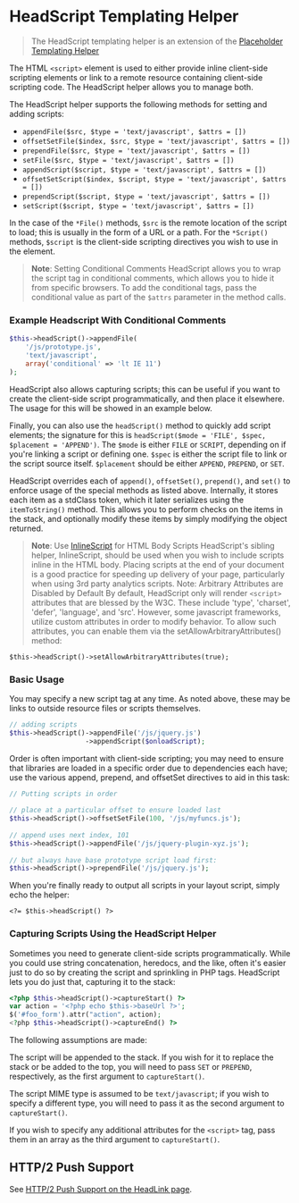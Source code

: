 # HeadScript Templating Helper

> The HeadScript templating helper is an extension of the [Placeholder Templating Helper](./00_Placeholder.md)

The HTML `<script>` element is used to either provide inline client-side scripting elements or link to a remote resource 
containing client-side scripting code. The HeadScript helper allows you to manage both.

The HeadScript helper supports the following methods for setting and adding scripts:

- `appendFile($src, $type = 'text/javascript', $attrs = [])`
- `offsetSetFile($index, $src, $type = 'text/javascript', $attrs = [])`
- `prependFile($src, $type = 'text/javascript', $attrs = [])`
- `setFile($src, $type = 'text/javascript', $attrs = [])`
- `appendScript($script, $type = 'text/javascript', $attrs = [])`
- `offsetSetScript($index, $script, $type = 'text/javascript', $attrs = [])`
- `prependScript($script, $type = 'text/javascript', $attrs = [])`
- `setScript($script, $type = 'text/javascript', $attrs = [])`

In the case of the `*File()` methods, `$src` is the remote location of the script to load; this is usually in the form 
of a URL or a path. For the `*Script()` methods, `$script` is the client-side scripting directives you wish to use in the 
element.

> **Note**: Setting Conditional Comments
HeadScript allows you to wrap the script tag in conditional comments, which allows you to hide it from specific browsers. 
To add the conditional tags, pass the conditional value as part of the `$attrs` parameter in the method calls. 

### Example Headscript With Conditional Comments

```php
$this->headScript()->appendFile(
    '/js/prototype.js',
    'text/javascript',
    array('conditional' => 'lt IE 11')
);
```

HeadScript also allows capturing scripts; this can be useful if you want to create the client-side script 
programmatically, and then place it elsewhere. The usage for this will be showed in an example below.

Finally, you can also use the `headScript()` method to quickly add script elements; the signature for this is 
`headScript($mode = 'FILE', $spec, $placement = 'APPEND')`. The `$mode` is either `FILE` or `SCRIPT`, depending on 
if you're linking a script or defining one. `$spec` is either the script file to link or the script source itself. 
`$placement` should be either `APPEND`, `PREPEND`, or `SET`.

HeadScript overrides each of `append()`, `offsetSet()`, `prepend()`, and `set()` to enforce usage of the special methods as listed above. 
Internally, it stores each item as a stdClass token, which it later serializes using the `itemToString()` method. 
This allows you to perform checks on the items in the stack, and optionally modify these items by simply modifying 
the object returned.

> **Note**: Use [InlineScript](05_InlineScript.md) for HTML Body Scripts
HeadScript's sibling helper, InlineScript, should be used when you wish to include scripts inline in the HTML body. 
Placing scripts at the end of your document is a good practice for speeding up delivery of your page, particularly when using 3rd party analytics scripts. 
Note: Arbitrary Attributes are Disabled by Default
By default, HeadScript only will render `<script>` attributes that are blessed by the W3C. 
These include 'type', 'charset', 'defer', 'language', and 'src'. However, some javascript frameworks, 
 utilize custom attributes in order to modify behavior. 
To allow such attributes, you can enable them via the setAllowArbitraryAttributes() method: 

`$this->headScript()->setAllowArbitraryAttributes(true);`

### Basic Usage

You may specify a new script tag at any time. As noted above, these may be links to outside resource files or scripts themselves.

```php
// adding scripts
$this->headScript()->appendFile('/js/jquery.js')
                   ->appendScript($onloadScript);
```

Order is often important with client-side scripting; you may need to ensure that libraries are loaded in a specific 
order due to dependencies each have; use the various append, prepend, and offsetSet directives to aid in this task:

```php
// Putting scripts in order
 
// place at a particular offset to ensure loaded last
$this->headScript()->offsetSetFile(100, '/js/myfuncs.js');
 
// append uses next index, 101
$this->headScript()->appendFile('/js/jquery-plugin-xyz.js');
 
// but always have base prototype script load first:
$this->headScript()->prependFile('/js/jquery.js');
```

When you're finally ready to output all scripts in your layout script, simply echo the helper:

`<?= $this->headScript() ?>`

### Capturing Scripts Using the HeadScript Helper

Sometimes you need to generate client-side scripts programmatically. While you could use string concatenation, 
heredocs, and the like, often it's easier just to do so by creating the script and sprinkling in PHP tags. 
HeadScript lets you do just that, capturing it to the stack:

```php
<?php $this->headScript()->captureStart() ?>
var action = '<?php echo $this->baseUrl ?>';
$('#foo_form').attr("action", action);
<?php $this->headScript()->captureEnd() ?>
```

The following assumptions are made:

The script will be appended to the stack. If you wish for it to replace the stack or be added to the top, 
you will need to pass `SET` or `PREPEND`, respectively, as the first argument to `captureStart()`.

The script MIME type is assumed to be `text/javascript`; if you wish to specify a different type, you will need to 
pass it as the second argument to `captureStart()`.

If you wish to specify any additional attributes for the `<script>` tag, pass them in an array as the third 
argument to `captureStart()`.


## HTTP/2 Push Support

See [HTTP/2 Push Support on the HeadLink page](./01_HeadLink.md#page_HTTP-2-Push-Support).
